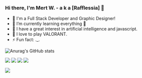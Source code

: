 ### Hi there, I'm Mert W. - a k a [Rafflessia] 👋

- 🔭 I'm a Full Stack Developer and Graphic Designer!
- 🌱 I’m currently learning everything 🤣
- 👯 I have a great interest in artificial intelligence and javascript.
- 🥅 I love to play VALORANT.
- ⚡ Fun fact: ._.

![Anurag's GitHub stats](https://github-readme-stats.vercel.app/api?username=Rafflessia&radical&show_icons=true)

<p align="left">
   <a href="https://discord.com/users/408401416919580672" target"blank_"><img src="https://img.shields.io/badge/discord%20-7289DA.svg?&style=for-the-badge&logo=discord&logoColor=white"></a>
   <a href="https://open.spotify.com/user/wync8q9b1t53i3x9pjjaoed1f?si=d616a91b156546e5" target"blank_"><img src="https://img.shields.io/badge/Spotify%20-1ed760.svg?&style=for-the-badge&logo=spotify&logoColor=white"></a>
   <a href="https://instagram.com/mertwalker3" target"blank_"><img src="https://img.shields.io/badge/INSTAGRAM%20-DC3175.svg?&style=for-the-badge&logo=instagram&logoColor=white"></a>
   <a href="https://github.com/Rafflessia" target"blank_"><img src="https://img.shields.io/badge/GitHub%20-191717.svg?&style=for-the-badge&logo=github&logoColor=white"></a>
</p>

<img src= "https://camo.githubusercontent.com/cf6bbb113c523ae830f9c505beb4652939f8a59c61dd2d7b613b855c72803d1b/68747470733a2f2f6b6f6d617265762e636f6d2f67687076632f3f757365726e616d653d6d757261747661737461726b">

